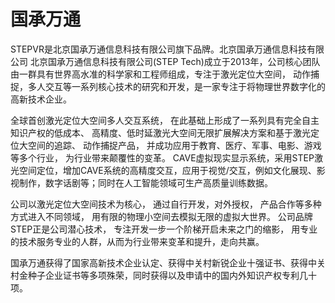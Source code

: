 # 

# 国承万通

STEPVR是北京国承万通信息科技有限公司旗下品牌。北京国承万通信息科技有限公司 北京国承万通信息科技有限公司(STEP Tech)成立于2013年，公司核心团队由一群具有世界高水准的科学家和工程师组成，专注于激光定位大空间， 动作捕捉，多人交互等一系列核心技术的研究和开发，是一家专注于将物理世界数字化的高新技术企业。

全球首创激光定位大空间多人交互系统， 在此基础上形成了一系列具有完全自主知识产权的低成本、 高精度、低时延激光大空间无限扩展解决方案和基于激光定位大空间的追踪、 动作捕捉产品， 并成功应用于教育、医疗、军事、电影、游戏等多个行业， 为行业带来颠覆性的变革。 CAVE虚拟现实显示系统，采用STEP激光空间定位，增加CAVE系统的高精度交互，应用于视觉/交互，例如文化展现、影视制作，数字话剧等；同时在人工智能领域可生产高质量训练数据。 

公司以激光定位大空间技术为核心， 通过自行开发，对外授权， 产品合作等多种方式进入不同领域， 用有限的物理小空间去模拟无限的虚拟大世界。 公司品牌STEP正是公司潜心技术， 专注开发一步一个阶梯开启未来之门的缩影， 用专业的技术服务专业的人群，从而为行业带来变革和提升，走向共赢。

国承万通获得了国家高新技术企业认定、获得中关村新锐企业十强证书、获得中关村金种子企业证书等多项殊荣，同时获得以及申请中的国内外知识产权专利几十项。

